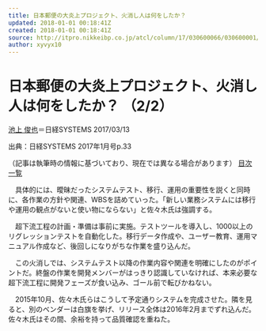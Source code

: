 ```yaml
---
title: 日本郵便の大炎上プロジェクト、火消し人は何をしたか？
updated: 2018-01-01 00:18:41Z
created: 2018-01-01 00:18:41Z
source: http://itpro.nikkeibp.co.jp/atcl/column/17/030600066/030600001/
author: xyvyx10
---
```


#  日本郵便の大炎上プロジェクト、火消し人は何をしたか？ （2/2）

[池上 俊也](http://itpro.nikkeibp.co.jp/search/index.html?q=%E6%B1%A0%E4%B8%8A%E4%BF%8A%E4%B9%9F)＝日経SYSTEMS 2017/03/13

出典：日経SYSTEMS 2017年1月号p.33

（記事は執筆時の情報に基づいており、現在では異なる場合があります） [目次一覧](http://itpro.nikkeibp.co.jp/atcl/column/17/030600066/)

　具体的には、曖昧だったシステムテスト、移行、運用の重要性を説くと同時に、各作業の方針や関連、WBSを詰めていった。「新しい業務システムには移行や運用の観点がないと使い物にならない」と佐々木氏は強調する。

　超下流工程の計画・準備は事前に実施。テストツールを導入し、1000以上のリグレッションテストを自動化した。移行データ作成や、ユーザー教育、運用マニュアル作成など、後回しになりがちな作業を盛り込んだ。

　この火消しでは、システムテスト以降の作業内容や関連を明確にしたのがポイントだ。終盤の作業を開発メンバーがはっきり認識していなければ、本来必要な超下流工程に開発フェーズが食い込み、ゴール前で転びかねない。

　2015年10月、佐々木氏らはこうして予定通りシステムを完成させた。隣を見ると、別のベンダーは白旗を挙げ、リリース全体は2016年2月までずれ込んだ。佐々木氏はその間、余裕を持って品質確認を重ねた。